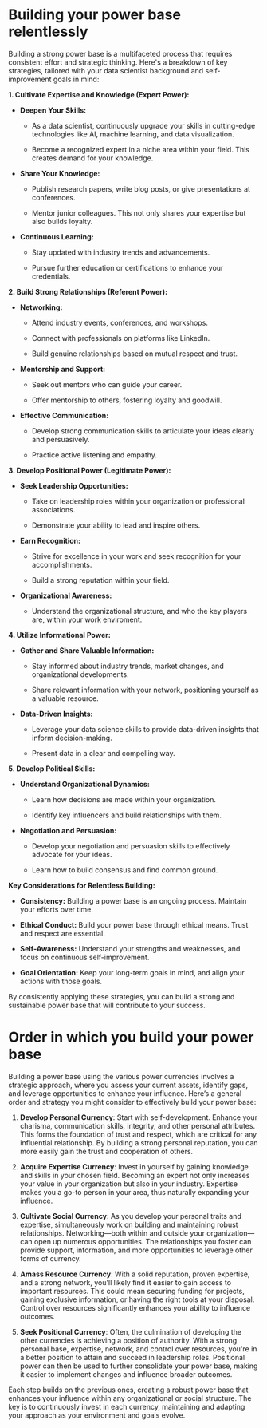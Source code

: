 Building your power base relentlessly
====================================

Building a strong power base is a multifaceted process that requires consistent effort and strategic thinking. Here's a breakdown of key strategies, tailored with your data scientist background and self-improvement goals in mind:  

**1\. Cultivate Expertise and Knowledge (Expert Power):**

*   **Deepen Your Skills:**
    
    *   As a data scientist, continuously upgrade your skills in cutting-edge technologies like AI, machine learning, and data visualization.
        
    *   Become a recognized expert in a niche area within your field. This creates demand for your knowledge.
        
*   **Share Your Knowledge:**
    
    *   Publish research papers, write blog posts, or give presentations at conferences.
        
    *   Mentor junior colleagues. This not only shares your expertise but also builds loyalty.
        
*   **Continuous Learning:**
    
    *   Stay updated with industry trends and advancements.  
        
    *   Pursue further education or certifications to enhance your credentials.  
        

**2\. Build Strong Relationships (Referent Power):**

*   **Networking:**
    
    *   Attend industry events, conferences, and workshops.  
        
    *   Connect with professionals on platforms like LinkedIn.  
        
    *   Build genuine relationships based on mutual respect and trust.
        
*   **Mentorship and Support:**
    
    *   Seek out mentors who can guide your career.
        
    *   Offer mentorship to others, fostering loyalty and goodwill.
        
*   **Effective Communication:**
    
    *   Develop strong communication skills to articulate your ideas clearly and persuasively.  
        
    *   Practice active listening and empathy.  
        

**3\. Develop Positional Power (Legitimate Power):**

*   **Seek Leadership Opportunities:**
    
    *   Take on leadership roles within your organization or professional associations.
        
    *   Demonstrate your ability to lead and inspire others.
        
*   **Earn Recognition:**
    
    *   Strive for excellence in your work and seek recognition for your accomplishments.
        
    *   Build a strong reputation within your field.
        
*   **Organizational Awareness:**
    
    *   Understand the organizational structure, and who the key players are, within your work enviroment.
        

**4\. Utilize Informational Power:**

*   **Gather and Share Valuable Information:**
    
    *   Stay informed about industry trends, market changes, and organizational developments.  
        
    *   Share relevant information with your network, positioning yourself as a valuable resource.
        
*   **Data-Driven Insights:**
    
    *   Leverage your data science skills to provide data-driven insights that inform decision-making.
        
    *   Present data in a clear and compelling way.  
        

**5\. Develop Political Skills:**

*   **Understand Organizational Dynamics:**
    
    *   Learn how decisions are made within your organization.
        
    *   Identify key influencers and build relationships with them.
        
*   **Negotiation and Persuasion:**
    
    *   Develop your negotiation and persuasion skills to effectively advocate for your ideas.
        
    *   Learn how to build consensus and find common ground.
        

**Key Considerations for Relentless Building:**

*   **Consistency:** Building a power base is an ongoing process. Maintain your efforts over time.
    
*   **Ethical Conduct:** Build your power base through ethical means. Trust and respect are essential.
    
*   **Self-Awareness:** Understand your strengths and weaknesses, and focus on continuous self-improvement.
    
*   **Goal Orientation:** Keep your long-term goals in mind, and align your actions with those goals.
    

By consistently applying these strategies, you can build a strong and sustainable power base that will contribute to your success.

Order in which you build your power base
=========================================

Building a power base using the various power currencies involves a strategic approach, where you assess your current assets, identify gaps, and leverage opportunities to enhance your influence. Here’s a general order and strategy you might consider to effectively build your power base:

1.  **Develop Personal Currency**: Start with self-development. Enhance your charisma, communication skills, integrity, and other personal attributes. This forms the foundation of trust and respect, which are critical for any influential relationship. By building a strong personal reputation, you can more easily gain the trust and cooperation of others.
    
2.  **Acquire Expertise Currency**: Invest in yourself by gaining knowledge and skills in your chosen field. Becoming an expert not only increases your value in your organization but also in your industry. Expertise makes you a go-to person in your area, thus naturally expanding your influence.
    
3.  **Cultivate Social Currency**: As you develop your personal traits and expertise, simultaneously work on building and maintaining robust relationships. Networking—both within and outside your organization—can open up numerous opportunities. The relationships you foster can provide support, information, and more opportunities to leverage other forms of currency.
    
4.  **Amass Resource Currency**: With a solid reputation, proven expertise, and a strong network, you'll likely find it easier to gain access to important resources. This could mean securing funding for projects, gaining exclusive information, or having the right tools at your disposal. Control over resources significantly enhances your ability to influence outcomes.
    
5.  **Seek Positional Currency**: Often, the culmination of developing the other currencies is achieving a position of authority. With a strong personal base, expertise, network, and control over resources, you're in a better position to attain and succeed in leadership roles. Positional power can then be used to further consolidate your power base, making it easier to implement changes and influence broader outcomes.
    

Each step builds on the previous ones, creating a robust power base that enhances your influence within any organizational or social structure. The key is to continuously invest in each currency, maintaining and adapting your approach as your environment and goals evolve.
